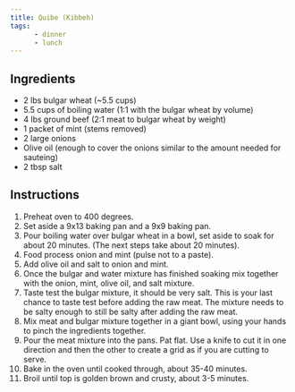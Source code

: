 ```yaml
---
title: Quibe (Kibbeh)
tags:
      - dinner
      - lunch
---
```


## Ingredients

* 2 lbs bulgar wheat (~5.5 cups)
* 5.5 cups of boiling water (1:1 with the bulgar wheat by volume)
* 4 lbs ground beef (2:1 meat to bulgar wheat by weight)
* 1 packet of mint (stems removed)
* 2 large onions
* Olive oil (enough to cover the onions similar to the amount needed for sauteing)
* 2 tbsp salt

## Instructions

1. Preheat oven to 400 degrees.
2. Set aside a 9x13 baking pan and a 9x9 baking pan.
3. Pour boiling water over bulgar wheat in a bowl, set aside to soak for about 20 minutes. (The next steps take about 20 minutes).
4. Food process onion and mint (pulse not to a paste).
5. Add olive oil and salt to onion and mint.
6. Once the bulgar and water mixture has finished soaking mix together with the onion, mint, olive oil, and salt mixture.
7. Taste test the bulgar mixture, it should be very salt. This is your last chance to taste test before adding the raw meat. The mixture needs to be salty enough to still be salty after adding the raw meat.
8. Mix meat and bulgar mixture together in a giant bowl, using your hands to pinch the ingredients together.
9. Pour the meat mixture into the pans. Pat flat. Use a knife to cut it in one direction and then the other to create a grid as if you are cutting to serve.
10. Bake in the oven until cooked through, about 35-40 minutes.
11. Broil until top is golden brown and crusty, about 3-5 minutes.
